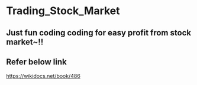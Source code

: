 # Trading_Stock_Market

## Just fun coding coding for easy profit from stock market~!!

## Refer below link
https://wikidocs.net/book/486

